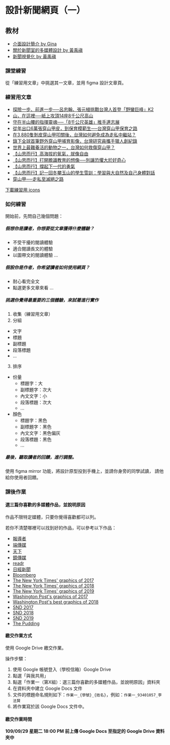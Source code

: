# 設計新聞網頁（一）

## 教材
- [介面設計簡介 by Gina](https://github.com/nickhsine/teach-at-nccu/raw/master/assets/introduction-to-user-interface-by-gina.key)
- [關於新聞室的多媒體設計 by 黃禹禛](https://nickhsine.github.io/teach-at-nccu/assets/design-tutorial-by-yuchen.pdf)
- [新聞視覺化 by 黃禹禛](https://nickhsine.github.io/teach-at-nccu/assets/news-visualization-by-yuchen.pdf)

### 課堂練習
從「練習用文章」中挑選其一文章，並用 figma 設計文章頁。

### 練習用文章
- [探險一步、前進一步──呂忠翰、張元植挑戰台灣人首登「野蠻巨峰」K2](./eight-thousanders-2019-taiwan-k2-project.md)
- [山，在這裡──紙上攻頂14座8千公尺高山](./eight-thousanders-how-to-climb-mountains.md)
- [守在半山腰的指揮靈魂──「8千公尺英雄」推手連志展](./eight-thousanders-taiwan-history.md)
- [從年出口6萬張穿山甲皮，到保育模範生──台灣穿山甲保育之路](./pangolin-conservation-history-in-taiwan.md)
- [在3,880隻剝皮穿山甲叩關後，台灣如何避免成為走私中繼站？](./pangolin-smuggling-in-taiwan.md)
- [錄下全球首筆野外穿山甲哺育影像，台灣研究員攜手獵人創紀錄](./pangolin-studies-local-knowledge.md)
- [世界上最難養活的動物之一，台灣如何救傷穿山甲？](./pangolins-breed-experience-in-taiwan.md)
- [【山思而行】高海拔的氧氣，就像自由](./saturday-features-mountain-climbing-acute-mountain-sickness.md)
- [【山思而行】打開膽識教育的想像──別讓恐懼大於好奇心](./saturday-features-mountain-climbing-courage-education.md)
- [【山思而行】撐起下一代的勇氣](./saturday-features-mountain-climbing-educate-next-generation-courage-to-try.md)
- [【山思而行】記一回冬攀玉山的學生雪訓：學習與大自然及自己身體對話](./saturday-features-mountain-climbing-jade-moutain-in-winter.md)
- [穿山甲──走私至滅絕之路](./the-pangolin-reports-trafficked-to-extinction.md)

[下載練習用 icons](https://github.com/nickhsine/teach-at-nccu/raw/master/assets/icons/icons.zip)

### 如何練習
開始前，先問自己幾個問題：

##### 假想你是讀者，你想要從文章獲得什麼體驗？
  - 不受干擾的閱讀體驗
  - 適合閱讀長文的體驗
  - 以圖帶文的閱讀體驗
  ...

##### 假設你是作者，你希望讀者如何使用網頁？
  - 耐心看完全文
  - 點選更多文章來看
  ...

##### 挑選你覺得最重要的三個體驗，來試著進行實作
1. 收集（練習用文章）
2. 分組
  - 文字
  - 標題
  - 副標題
  - 段落標題
  - ...
3. 排序
  - 份量
    - 標題字：大
    - 副標題字：次大
    - 內文文字：小
    - 段落標題：次大
    - ...
  - 顏色
    - 標題字：黑色
    - 副標題字：黑色
    - 內文文字：黑色偏灰
    - 段落標題：黑色
    - ...

##### 最後，聽取讀者的回饋，進行調整。
使用 figma mirror 功能，將設計原型投到手機上，並請你身旁的同學試讀，
請他給你使用者回饋。

### 課後作業
#### 選三篇你喜歡的多媒體作品，並說明原因
作品不限特定媒體，只要你覺得喜歡都可以列。

若你不清楚哪裡可以找到好的作品，可以參考以下作品：

- [報導者](https://www.twreporter.org/categories/infographic?page=1)
- [端傳媒](https://theinitium.com/misc/about/portfolio/)
- [天下](https://www.cw.com.tw/digital/digitalHome.action)
- [鏡傳媒](https://www.mirrormedia.mg/topic/58f067697bce2b0e0048299e?fbclid=IwAR3dWlazEEG3rFNhFvvDHJrMFBAeLSZBUgL9xEsXcqrr9X3M3SbWg0OzyV0)
- [readr](https://www.readr.tw/)
- [日經新聞](https://vdata.nikkei.com/)
- [Bloomberg](https://www.bloomberg.com/graphics)
- [The New York Times' graphics of 2017](https://www.nytimes.com/interactive/2017/12/21/us/2017-year-in-graphics.html)
- [The New York Times' graphics of 2018](https://www.nytimes.com/interactive/2018/us/2018-year-in-graphics.html)
- [The New York Times' graphics of 2019](https://www.nytimes.com/interactive/2019/12/30/us/2019-year-in-graphics.html)
- [Washington Post's graphics of 2017](https://www.washingtonpost.com/graphics/2017/ns/year-in-graphics/?utm_term=.95b624fc638b)
- [Washington Post's best graphics of 2018](https://www.washingtonpost.com/graphics/2018/ns/best-graphics/)
- [SND 2017](https://www.snd.org/bodd/about/2017-results/)
- [SND 2018](https://www.snd.org/2019/02/best-of-digital-bronze-medal-winners/)
- [SND 2019](https://www.snd.org/bodd/2020/02/07/2019-results/)
- [The Pudding](https://pudding.cool/)

#### 繳交作業方式
使用 Google Drive 繳交作業。

操作步驟：
1. 使用 Google 帳號登入（學校信箱）Google Drive
2. 點選「與我共用」
3. 點選「作業一（第X組）：選三篇你喜歡的多媒體作品，並說明原因」資料夾
4. 在資料夾中建立 Google Docs 文件
5. 文件的標題命名規則如下：`作業一_{學號}_{姓名}`，例如：`作業一_93401057_李法賢`
6. 將作業寫於該 Google Docs 文件中。

#### 繳交作業時間
**109/09/29 星期二 18:00 PM 前上傳 Google Docs 至指定的 Google Drive 資料夾中**
